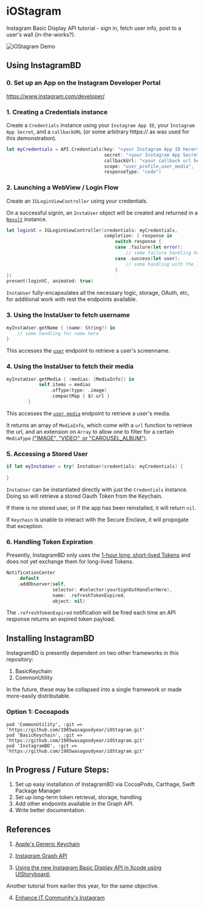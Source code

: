 # iOStagram

Instagram Basic Display API tutorial - sign in, fetch user info, post to a user's wall (in-the-works?).

![iOStagram Demo](ReadmeImages/quick_demo.gif)


## Using InstagramBD

### 0. Set up an App on the Instagram Developer Portal

https://www.instagram.com/developer/


### 1. Creating a Credentials instance

Create a `Credentials` instance using your `Instagram App ID`, your `Instagram App Secret`, and a `callbackURL` (or some arbitrary https:// as was used for this demonstration).

```swift
let myCredentials = API.Credentials(key: "<your Instagram App ID here>",
                                    secret: "<your Instagram App Secret here>",
                                    callbackUrl: "<your callback url here>",
                                    scope: "user_profile,user_media",
                                    responseType: "code")
```


### 2. Launching a WebView / Login Flow

Create an `IGLoginViewController` using your credentials. 

On a successful signin, an `InstaUser` object will be created and returned in a [`Result`](https://github.com/1985wasagoodyear/ResultTypeDemonstration) instance.

```swift
let loginVC = IGLoginViewController(credentials: myCredentials,
                                    completion: { response in
                                        switch response {
                                        case .failure(let error):
                                            // some failure handling here
                                        case .success(let user):
                                            // some handling with the InstaUser instance here
                                        }
})
present(loginVC, animated: true)
```

`InstaUser` fully-encapsulates all the necessary logic, storage, OAuth, etc, for additional work with rest the endpoints available.


### 3. Using the InstaUser to fetch username

```swift
myInstaUser.getName { (name: String?) in
    // some handling for name here
}
```

This accesses the [`user`](https://developers.facebook.com/docs/instagram-basic-display-api/reference/user) endpoint to retrieve a user's screenname.


### 4. Using the InstaUser to fetch their media

```swift
myInstaUser.getMedia { (medias: [MediaInfo]) in
            self.items = medias
                .ofType(type: .image)
                .compactMap { $0.url }
        }
```

This accesses the [`user media`](https://developers.facebook.com/docs/instagram-basic-display-api/reference/user/media) endpoint to retrieve a user's media.

It returns an array of `MediaInfo`, which come with a `url` function to retrieve the url, and an extension on `Array` to allow one to filter for a certain `MediaType` [("IMAGE", "VIDEO", or "CAROUSEL_ALBUM")](https://developers.facebook.com/docs/instagram-basic-display-api/reference/media).


### 5. Accessing a Stored User

```swift
if let myInstaUser = try? InstaUser(credentials: myCredentials) {
   
}
```

`InstaUser` can be instantiated directly with just the `Credentials` instance. Doing so will retrieve a stored Oauth Token from the Keychain.

If there is no stored user, or if the app has been reinstalled, it will return `nil`.

If `Keychain` is unable to interact with the Secure Enclave, it will propogate that exception.


### 6. Handling Token Expiration

Presently, InstagramBD only uses the [1-hour long, short-lived Tokens](https://developers.facebook.com/docs/instagram-basic-display-api/overview#short-lived-access-tokens) and does not yet exchange them for long-lived Tokens.

```swift
NotificationCenter
    .default
    .addObserver(self,
                 selector: #selector(yourSignOutHandlerHere),
                 name: .refreshTokenExpired,
                 object: nil)
```

The `.refreshTokenExpired` notification will be fired each time an API response returns an expired token payload.


## Installing InstagramBD

InstagramBD is presently dependent on two other frameworks in this repository:

1. BasicKeychain
2. CommonUtility

In the future, these may be collapsed into a single framework or made more-easily distributable.

### Option 1: Cocoapods

```
pod 'CommonUtility', :git => 'https://github.com/1985wasagoodyear/iOStagram.git'
pod 'BasicKeychain', :git => 'https://github.com/1985wasagoodyear/iOStagram.git'
pod 'InstagramBD', :git => 'https://github.com/1985wasagoodyear/iOStagram.git'
```

## In Progress / Future Steps:

1. Set up easy installation of InstagramBD via CocoaPods, Carthage, Swift Package Manager
2. Set up long-term token retrieval, storage, handling
3. Add other endpoints available in the Graph API.
4. Write better documentation.


## References

1. [Apple's Generic Keychain](https://developer.apple.com/library/archive/samplecode/GenericKeychain/Introduction/Intro.html#//apple_ref/doc/uid/DTS40007797-Intro-DontLinkElementID_2)

2. [Instagram Graph API](https://developers.facebook.com/docs/instagram-api/)

3. [Using the new Instagram Basic Display API in Xcode using UIStoryboard:](https://medium.com/@tushargusain40/using-the-new-instagram-basic-display-api-using-swift-5-ios-10e94292e280)

Another tutorial from earlier this year, for the same objective.

4. [Enhance IT Community's Instagram](https://www.instagram.com/enhanceitcommunity/)
